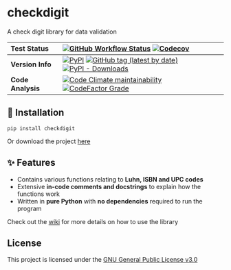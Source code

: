 # checkdigit

A check digit library for data validation
  
| Test Status | [![GitHub Workflow Status](https://img.shields.io/github/workflow/status/harens/checkdigit/Tests?logo=github&style=flat-square)](https://github.com/harens/checkdigit/actions) [![Codecov](https://img.shields.io/codecov/c/github/harens/checkdigit?style=flat-square)](https://codecov.io/gh/harens/checkdigit) |
|:--|:--|
| __Version Info__ | [![PyPI](https://img.shields.io/pypi/v/checkdigit?logo=pypi&logoColor=white&style=flat-square)](https://pypi.org/project/checkdigit/) [![GitHub tag (latest by date)](https://img.shields.io/github/v/tag/harens/checkdigit?logo=github&style=flat-square)](https://github.com/harens/checkdigit/releases) [![PyPI - Downloads](https://img.shields.io/pypi/dm/checkdigit?logo=python&logoColor=white&style=flat-square)](https://pypi.org/project/checkdigit/) |
| __Code Analysis__ |[![Code Climate maintainability](https://img.shields.io/codeclimate/maintainability/harens/checkdigit?logo=code%20climate&style=flat-square)](https://codeclimate.com/github/harens/checkdigit) [![CodeFactor Grade](https://img.shields.io/codefactor/grade/github/harens/checkdigit?logo=codefactor&style=flat-square)](https://www.codefactor.io/repository/github/harens/checkdigit)|

## 🔨 Installation
```shell
pip install checkdigit
```
Or download the project [here](https://github.com/harens/checkdigit/archive/master.zip)

## ✨ Features

* Contains various functions relating to __Luhn, ISBN and UPC codes__
* Extensive __in-code comments and docstrings__ to explain how the functions work
* Written in __pure Python__ with __no dependencies__ required to run the program

Check out the [wiki](https://github.com/harens/checkdigit/wiki) for more details on how to use the library

## License
This project is licensed under the [GNU General Public License v3.0](https://github.com/harens/checkdigit/blob/master/LICENSE)
